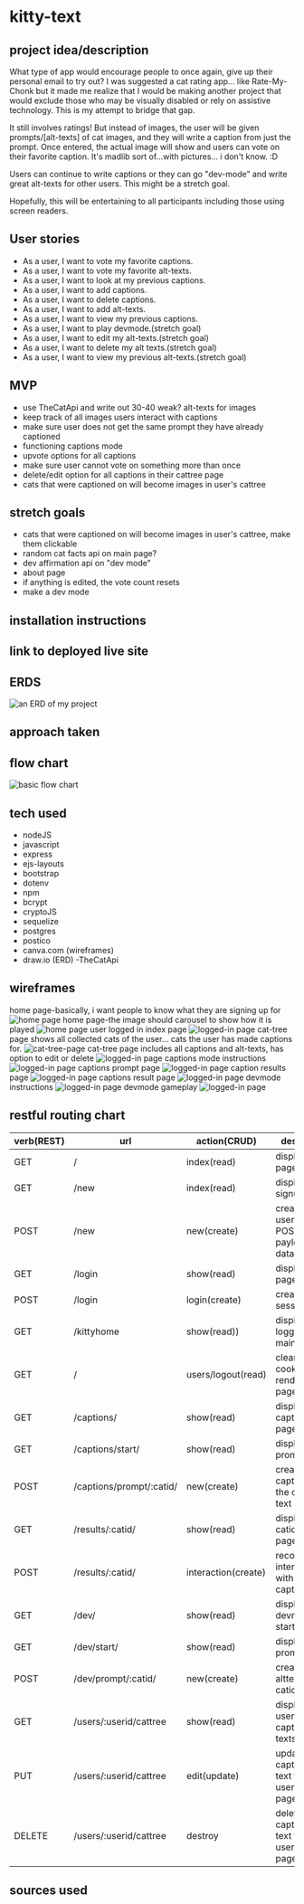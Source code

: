 # kitty-text


## project idea/description
What type of app would encourage people to once again, give up their personal email to try out?  I was suggested a cat rating app... like Rate-My-Chonk but it made me realize that I would be making another project that would exclude those who may be visually disabled or rely on assistive technology. This is my attempt to bridge that gap.  

It still involves ratings!  But instead of images, the user will be given prompts/[alt-texts] of cat images, and they will write a caption from just the prompt. Once entered, the actual image will show and users can vote on their favorite caption.  It's madlib sort of...with pictures... i don't know. :D

Users can continue to write captions or they can go "dev-mode" and write great alt-texts for other users.  This might be a stretch goal.

Hopefully, this will be entertaining to all participants including those using screen readers.

## User stories

- As a user, I want to vote my favorite captions.
- As a user, I want to vote my favorite alt-texts.
- As a user, I want to look at my previous captions.
- As a user, I want to add captions.
- As a user, I want to delete captions.
- As a user, I want to add alt-texts.
- As a user, I want to view my previous captions.
- As a user, I want to play devmode.(stretch goal) 
- As a user, I want to edit my alt-texts.(stretch goal) 
- As a user, I want to delete my alt texts.(stretch goal) 
- As a user, I want to view my previous alt-texts.(stretch goal) 
## MVP
- use TheCatApi and write out 30-40 weak? alt-texts for images
- keep track of all images users interact with captions
- make sure user does not get the same prompt they have already captioned
- functioning captions mode
- upvote options for all captions
- make sure user cannot vote on something more than once
- delete/edit option for all captions in their cattree page
- cats that were captioned on will become images in user's cattree

## stretch goals
- cats that were captioned on will become images in user's cattree, make them clickable
- random cat facts api on main page?
- dev affirmation api on "dev mode"
- about page
- if anything is edited, the vote count resets
- make a dev mode
## installation instructions

## link to deployed live site

## ERDS

![an ERD of my project](ERD.drawio.png)
## approach taken
## flow chart
![basic flow chart](flowchart.png)
## tech used
- nodeJS
- javascript
- express
- ejs-layouts
- bootstrap
- dotenv
- npm
- bcrypt 
- cryptoJS
- sequelize
- postgres
- postico 
- canva.com (wireframes)
- draw.io (ERD)
-TheCatApi


## wireframes
home page-basically, i want people to know what they are signing up for
![home page](index1.png)
home page-the image should carousel to show how it is played
![home page](index2.png)
user logged in index page
![logged-in page](cathome.png)
cat-tree page shows all collected cats of the user... cats the user has made captions for.
![cat-tree-page](cattree1.png)
cat-tree page includes all captions and alt-texts, has option to edit or delete
![logged-in page](cattree21.png)
captions mode instructions
![logged-in page](captionsinst.png)
captions prompt page
![logged-in page](caption2.png)
caption results page
![logged-in page](captionresult.png)
captions result page
![logged-in page](resultpage.png)
devmode instructions
![logged-in page](devmodeinst.png)
devmode gameplay
![logged-in page](devmode2.png)



## restful routing chart

| verb(REST) | url | action(CRUD) | description |
| ---------- | --- | ------------ | ----------- |
| GET |  / | index(read) | display index page |
| GET | /new | index(read) | display signup page |
| POST | /new | new(create) | create new user with the POST payload(form) data |
| GET | /login | show(read) | displays login page |
| POST | /login | login(create) | create session |
| GET | /kittyhome | show(read)) | display user's logged in main page |
| GET | / | users/logout(read) | clears cookies and renders index page |
| GET | /captions/ | show(read) | display captions start page |
| GET | /captions/start/ | show(read) | displays prompt |
| POST | /captions/prompt/:catid/ | new(create) | create new caption for the catid alt text |
| GET | /results/:catid/ | show(read) | display catid's results page |
| POST | /results/:catid/ | interaction(create) | record user interaction with any captions |
| GET | /dev/ | show(read) | display devmode start page |
| GET | /dev/start/ | show(read) | displays prompt |
| POST | /dev/prompt/:catid/ | new(create) | create new alttext for the catid image |
| GET | /users/:userid/cattree | show(read) | display all of user's cats, captions, alt-texts |
| PUT | /users/:userid/cattree | edit(update) | update any caption or alt text from user's cattree page |
| DELETE | /users/:userid/cattree | destroy | delete any caption or alt text from user's cattree page |

<!-- this page might be too similiar to results/catid page -->
<!-- how hard would it be for the user to update on their cattree page -->


## sources used